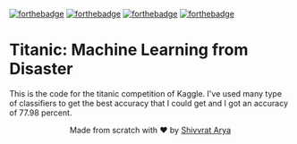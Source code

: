 [![forthebadge](https://forthebadge.com/images/badges/made-with-python.svg)](https://forthebadge.com) [![forthebadge](https://forthebadge.com/images/badges/built-with-love.svg)](https://forthebadge.com)  [![forthebadge](https://forthebadge.com/images/badges/for-you.svg)](https://forthebadge.com) [![forthebadge](https://forthebadge.com/images/badges/check-it-out.svg)](https://forthebadge.com)
# Titanic: Machine Learning from Disaster 
This is the code for the titanic competition of Kaggle. I've used many type of classifiers to get the best accuracy that I could get and I got an accuracy of 77.98 percent. 

<p align="center"> Made from scratch with ❤ by <a href="https://github.com/Shivvrat">Shivvrat Arya</a> </p>

